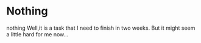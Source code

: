 # Nothing
nothing
    Well,it is a task that I need to finish in two weeks.
    But it might seem a little hard for me now...
